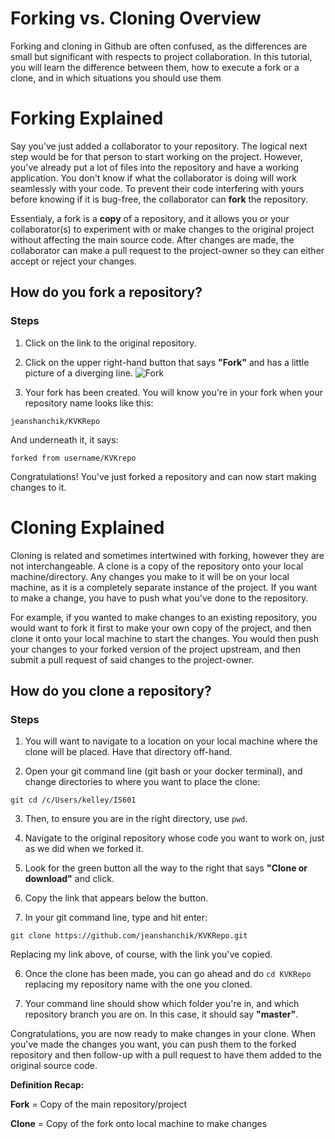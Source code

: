 # Forking vs. Cloning Overview

Forking and cloning in Github are often confused, as the differences are small but significant with respects to project collaboration. In this tutorial, you will learn the difference between them, how to execute a fork or a clone, and in which situations you should use them


# Forking Explained

Say you've just added a collaborator to your repository. The logical next step would be for that person to start working on the project. However, you've already put a lot of files into the repository and have a working application. You don't know if what the collaborator is doing will work seamlessly with your code. To prevent their code interfering with yours before knowing if it is bug-free, the collaborator can **fork** the repository. 

Essentialy, a fork is a **copy** of a repository, and it allows you or your collaborator(s) to experiment with or make changes to the original project without affecting the main source code. After changes are made, the collaborator can make a pull request to the project-owner so they can either accept or reject your changes.

## How do you fork a repository?

### Steps

1. Click on the link to the original repository.

2. Click on the upper right-hand button that says **"Fork"** and has a little picture of a diverging line. ![Fork](https://github.com/jeanshanchik/KVKRepo/blob/master/Git%20Collaboration%20Files/images/fork.png)

3. Your fork has been created. You will know you're in your fork when your repository name looks like this:

```jeanshanchik/KVKRepo```

And underneath it, it says:

```forked from username/KVKrepo```

Congratulations! You've just forked a repository and can now start making changes to it. 


# Cloning Explained

Cloning is related and sometimes intertwined with forking, however they are not interchangeable. A clone is a copy of the repository onto your local machine/directory. Any changes you make to it will be on your local machine, as it is a completely separate instance of the project. If you want to make a change, you have to push what you've done to the repository. 

For example, if you wanted to make changes to an existing repository, you would want to fork it first to make your own copy of the project, and then clone it onto your local machine to start the changes. You would then push your changes to your forked version of the project upstream, and then submit a pull request of said changes to the project-owner. 

## How do you clone a repository?

### Steps

1. You will want to navigate to a location on your local machine where the clone will be placed. Have that directory off-hand.

2. Open your git command line (git bash or your docker terminal), and change directories to where you want to place the clone:

  ```git cd /c/Users/kelley/IS601```

3. Then, to ensure you are in the right directory, use ```pwd```.

4. Navigate to the original repository whose code you want to work on, just as we did when we forked it.

2. Look for the green button all the way to the right that says **"Clone or download"** and click. 

3. Copy the link that appears below the button.

5. In your git command line, type and hit enter:

  ```git clone https://github.com/jeanshanchik/KVKRepo.git```

  Replacing my link above, of course, with the link you've copied.

6. Once the clone has been made, you can go ahead and do ```cd KVKRepo``` replacing my repository name with the one you cloned.

7. Your command line should show which folder you're in, and which repository branch you are on. In this case, it should say **"master"**.

Congratulations, you are now ready to make changes in your clone. When you've made the changes you want, you can push them to the forked repository and then follow-up with a pull request to have them added to the original source code.

**Definition Recap:**

**Fork** = Copy of the main repository/project

**Clone** = Copy of the fork onto local machine to make changes
